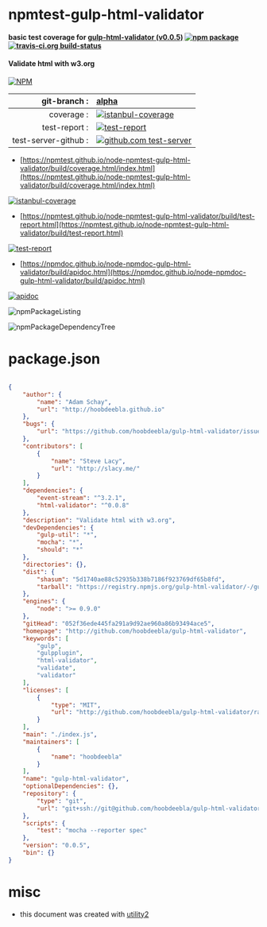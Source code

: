 # npmtest-gulp-html-validator

#### basic test coverage for  [gulp-html-validator (v0.0.5)](http://github.com/hoobdeebla/gulp-html-validator)  [![npm package](https://img.shields.io/npm/v/npmtest-gulp-html-validator.svg?style=flat-square)](https://www.npmjs.org/package/npmtest-gulp-html-validator) [![travis-ci.org build-status](https://api.travis-ci.org/npmtest/node-npmtest-gulp-html-validator.svg)](https://travis-ci.org/npmtest/node-npmtest-gulp-html-validator)

#### Validate html with w3.org

[![NPM](https://nodei.co/npm/gulp-html-validator.png?downloads=true&downloadRank=true&stars=true)](https://www.npmjs.com/package/gulp-html-validator)

| git-branch : | [alpha](https://github.com/npmtest/node-npmtest-gulp-html-validator/tree/alpha)|
|--:|:--|
| coverage : | [![istanbul-coverage](https://npmtest.github.io/node-npmtest-gulp-html-validator/build/coverage.badge.svg)](https://npmtest.github.io/node-npmtest-gulp-html-validator/build/coverage.html/index.html)|
| test-report : | [![test-report](https://npmtest.github.io/node-npmtest-gulp-html-validator/build/test-report.badge.svg)](https://npmtest.github.io/node-npmtest-gulp-html-validator/build/test-report.html)|
| test-server-github : | [![github.com test-server](https://npmtest.github.io/node-npmtest-gulp-html-validator/GitHub-Mark-32px.png)](https://npmtest.github.io/node-npmtest-gulp-html-validator/build/app/index.html) | | build-artifacts : | [![build-artifacts](https://npmtest.github.io/node-npmtest-gulp-html-validator/glyphicons_144_folder_open.png)](https://github.com/npmtest/node-npmtest-gulp-html-validator/tree/gh-pages/build)|

- [https://npmtest.github.io/node-npmtest-gulp-html-validator/build/coverage.html/index.html](https://npmtest.github.io/node-npmtest-gulp-html-validator/build/coverage.html/index.html)

[![istanbul-coverage](https://npmtest.github.io/node-npmtest-gulp-html-validator/build/screenCapture.buildCi.browser.%252Ftmp%252Fbuild%252Fcoverage.lib.html.png)](https://npmtest.github.io/node-npmtest-gulp-html-validator/build/coverage.html/index.html)

- [https://npmtest.github.io/node-npmtest-gulp-html-validator/build/test-report.html](https://npmtest.github.io/node-npmtest-gulp-html-validator/build/test-report.html)

[![test-report](https://npmtest.github.io/node-npmtest-gulp-html-validator/build/screenCapture.buildCi.browser.%252Ftmp%252Fbuild%252Ftest-report.html.png)](https://npmtest.github.io/node-npmtest-gulp-html-validator/build/test-report.html)

- [https://npmdoc.github.io/node-npmdoc-gulp-html-validator/build/apidoc.html](https://npmdoc.github.io/node-npmdoc-gulp-html-validator/build/apidoc.html)

[![apidoc](https://npmdoc.github.io/node-npmdoc-gulp-html-validator/build/screenCapture.buildCi.browser.%252Ftmp%252Fbuild%252Fapidoc.html.png)](https://npmdoc.github.io/node-npmdoc-gulp-html-validator/build/apidoc.html)

![npmPackageListing](https://npmtest.github.io/node-npmtest-gulp-html-validator/build/screenCapture.npmPackageListing.svg)

![npmPackageDependencyTree](https://npmtest.github.io/node-npmtest-gulp-html-validator/build/screenCapture.npmPackageDependencyTree.svg)



# package.json

```json

{
    "author": {
        "name": "Adam Schay",
        "url": "http://hoobdeebla.github.io"
    },
    "bugs": {
        "url": "https://github.com/hoobdeebla/gulp-html-validator/issues"
    },
    "contributors": [
        {
            "name": "Steve Lacy",
            "url": "http://slacy.me/"
        }
    ],
    "dependencies": {
        "event-stream": "^3.2.1",
        "html-validator": "^0.0.8"
    },
    "description": "Validate html with w3.org",
    "devDependencies": {
        "gulp-util": "*",
        "mocha": "*",
        "should": "*"
    },
    "directories": {},
    "dist": {
        "shasum": "5d1740ae88c52935b338b7186f923769df65b8fd",
        "tarball": "https://registry.npmjs.org/gulp-html-validator/-/gulp-html-validator-0.0.5.tgz"
    },
    "engines": {
        "node": ">= 0.9.0"
    },
    "gitHead": "052f36ede445fa291a9d92ae960a86b93494ace5",
    "homepage": "http://github.com/hoobdeebla/gulp-html-validator",
    "keywords": [
        "gulp",
        "gulpplugin",
        "html-validator",
        "validate",
        "validator"
    ],
    "licenses": [
        {
            "type": "MIT",
            "url": "http://github.com/hoobdeebla/gulp-html-validator/raw/master/LICENSE"
        }
    ],
    "main": "./index.js",
    "maintainers": [
        {
            "name": "hoobdeebla"
        }
    ],
    "name": "gulp-html-validator",
    "optionalDependencies": {},
    "repository": {
        "type": "git",
        "url": "git+ssh://git@github.com/hoobdeebla/gulp-html-validator.git"
    },
    "scripts": {
        "test": "mocha --reporter spec"
    },
    "version": "0.0.5",
    "bin": {}
}
```



# misc
- this document was created with [utility2](https://github.com/kaizhu256/node-utility2)
